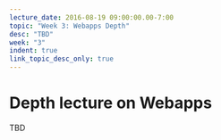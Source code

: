 ```yaml
---
lecture_date: 2016-08-19 09:00:00.00-7:00
topic: "Week 3: Webapps Depth"
desc: "TBD"
week: "3"
indent: true
link_topic_desc_only: true
---
```



# Depth lecture on Webapps

TBD

